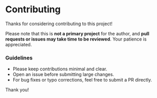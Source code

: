 # Contributing

Thanks for considering contributing to this project!

Please note that this is **not a primary project** for the author, and **pull requests or issues may take time to be reviewed**. Your patience is appreciated.

### Guidelines
- Please keep contributions minimal and clear.
- Open an issue before submitting large changes.
- For bug fixes or typo corrections, feel free to submit a PR directly.

Thank you!